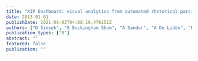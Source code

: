 ```yaml
---
title: "XIP Dashboard: visual analytics from automated rhetorical parsing of scientific metadiscourse"
date: 2013-01-01
publishDate: 2021-08-03T04:08:10.476151Z
authors: ["D Simsek", "S Buckingham Shum", "A Sandor", "A De Liddo", "R Ferguson"]
publication_types: ["0"]
abstract: ""
featured: false
publication: ""
---
```



